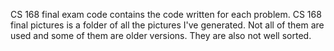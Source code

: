 CS 168 final exam code contains the code written for each problem.
CS 168 final pictures is a folder of all the pictures I've generated. Not all of them are used and some of them are older versions. They are also not well sorted.
